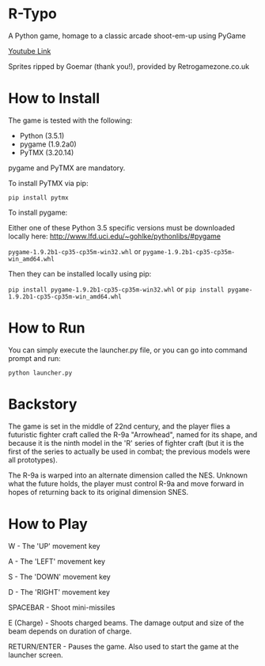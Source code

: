 # R-Typo
A Python game, homage to a classic arcade shoot-em-up using PyGame

<a href="https://youtu.be/_gXg7TGss5k">Youtube Link</a>

Sprites ripped by Goemar (thank you!), provided by Retrogamezone.co.uk

# How to Install

The game is tested with the following:
- Python (3.5.1)
- pygame (1.9.2a0)
- PyTMX (3.20.14)

pygame and PyTMX are mandatory. 

To install PyTMX via pip: 

`pip install pytmx`

To install pygame: 

Either one of these Python 3.5 specific versions must be downloaded locally here: http://www.lfd.uci.edu/~gohlke/pythonlibs/#pygame

`pygame-1.9.2b1-cp35-cp35m-win32.whl` or `pygame-1.9.2b1-cp35-cp35m-win_amd64.whl`

Then they can be installed locally using pip:

`pip install pygame-1.9.2b1-cp35-cp35m-win32.whl` or `pip install pygame-1.9.2b1-cp35-cp35m-win_amd64.whl`

# How to Run

You can simply execute the launcher.py file, or you can go into command prompt and run: 

`python launcher.py`

# Backstory

The game is set in the middle of 22nd century, and the player flies a futuristic fighter craft called the R-9a "Arrowhead", named for its shape, and because it is the ninth model in the 'R' series of fighter craft (but it is the first of the series to actually be used in combat; the previous models were all prototypes). 

The R-9a is warped into an alternate dimension called the NES. Unknown what the future holds, the player must control R-9a and move forward in hopes of returning back to its original dimension SNES.

# How to Play
W - The 'UP' movement key

A - The 'LEFT' movement key

S - The 'DOWN' movement key

D - The 'RIGHT' movement key


SPACEBAR - Shoot mini-missiles

E (Charge) - Shoots charged beams. The damage output and size of the beam depends on duration of charge.

RETURN/ENTER - Pauses the game. Also used to start the game at the launcher screen.
